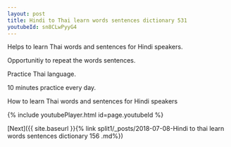 ```yaml
---
layout: post
title: Hindi to Thai learn words sentences dictionary 531 
youtubeId: sn8CLwPyyG4
---
```

 
 
Helps to learn Thai words and sentences for Hindi speakers.

Opportunitiy to repeat the words sentences. 

Practice Thai language. 
 
10 minutes practice every day. 
 
How to learn Thai words and sentences for Hindi speakers 
 
{% include youtubePlayer.html id=page.youtubeId %}
 
 
[Next]({{ site.baseurl }}{% link  split1/_posts/2018-07-08-Hindi to thai learn words sentences dictionary 156 .md%})
 
